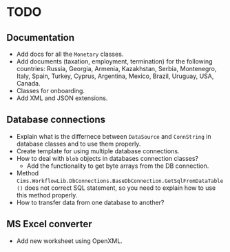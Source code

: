 # TODO 

## Documentation 

- Add docs for all the `Monetary` classes.
- Add documents (taxation, employment, termination) for the following countries: Russia, Georgia, Armenia, Kazakhstan, Serbia, Montenegro, Italy, Spain, Turkey, Cyprus, Argentina, Mexico, Brazil, Uruguay, USA, Canada.
- Classes for onboarding.
- Add XML and JSON extensions.

## Database connections 

- Explain what is the differnece between `DataSource` and `ConnString` in database classes and to use them properly. 
- Create template for using multiple database connections. 
- How to deal with `blob` objects in databases connection classes?
    - Add the functionality to get byte arrays from the DB connection.
- Method `Cims.WorkflowLib.DbConnections.BaseDbConnection.GetSqlFromDataTable()` does not correct SQL statement, so you need to explain how to use this method properly. 
- How to transfer data from one database to another? 

## MS Excel converter 

- Add new worksheet using OpenXML. 
